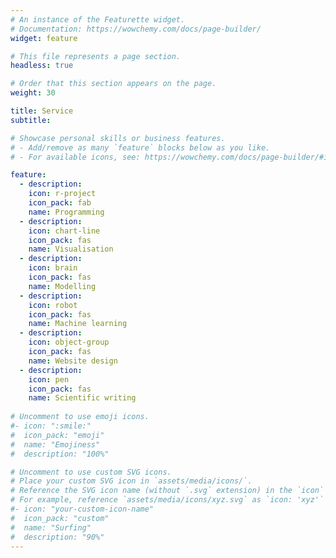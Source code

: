 ```yaml
---
# An instance of the Featurette widget.
# Documentation: https://wowchemy.com/docs/page-builder/
widget: feature

# This file represents a page section.
headless: true

# Order that this section appears on the page.
weight: 30

title: Service
subtitle:

# Showcase personal skills or business features.
# - Add/remove as many `feature` blocks below as you like.
# - For available icons, see: https://wowchemy.com/docs/page-builder/#icons

feature:
  - description:
    icon: r-project
    icon_pack: fab
    name: Programming
  - description: 
    icon: chart-line
    icon_pack: fas
    name: Visualisation
  - description: 
    icon: brain
    icon_pack: fas
    name: Modelling
  - description: 
    icon: robot
    icon_pack: fas
    name: Machine learning 
  - description: 
    icon: object-group
    icon_pack: fas
    name: Website design
  - description: 
    icon: pen
    icon_pack: fas
    name: Scientific writing
    
# Uncomment to use emoji icons.
#- icon: ":smile:"
#  icon_pack: "emoji"
#  name: "Emojiness"
#  description: "100%"

# Uncomment to use custom SVG icons.
# Place your custom SVG icon in `assets/media/icons/`.
# Reference the SVG icon name (without `.svg` extension) in the `icon` field.
# For example, reference `assets/media/icons/xyz.svg` as `icon: 'xyz'`
#- icon: "your-custom-icon-name"
#  icon_pack: "custom"
#  name: "Surfing"
#  description: "90%"
---
```


